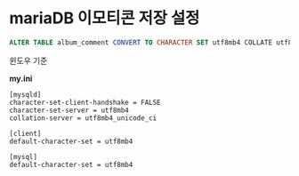 # mariaDB 이모티콘 저장 설정

```sql
ALTER TABLE album_comment CONVERT TO CHARACTER SET utf8mb4 COLLATE utf8mb4_unicode_ci;
```


윈도우 기준

 **my.ini**

```
[mysqld]
character-set-client-handshake = FALSE
character-set-server = utf8mb4
collation-server = utf8mb4_unicode_ci

[client]
default-character-set = utf8mb4

[mysql]
default-character-set = utf8mb4
```

